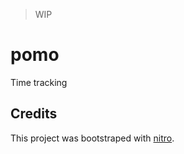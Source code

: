 > WIP
# pomo

Time tracking 

## Credits

This project was bootstraped with [nitro](https://github.com/williamluke4/Nitro).
